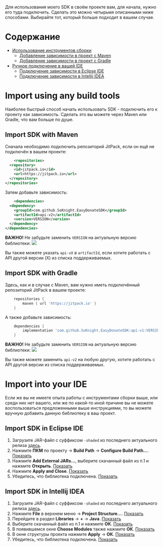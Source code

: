 Для использования моего SDK в своём проекте вам, для начала, нужно его туда подключить.
Сделать это можно четырьмя описанными ниже способами.
Выбирайте тот, который больше подходит в вашем случае.

# Содержание
* [Использование инструментов сборки](https://github.com/SoKnight/EasyDonateSDK/wiki/Import-SDK-into-your-project#import-using-any-build-tools)
  * [Добавление зависимости в проект с Maven](https://github.com/SoKnight/EasyDonateSDK/wiki/Import-SDK-into-your-project#import-sdk-with-maven)
  * [Добавление зависимости в проект с Gradle](https://github.com/SoKnight/EasyDonateSDK/wiki/Import-SDK-into-your-project#import-sdk-with-gradle)
* [Ручное подключение в вашей IDE](https://github.com/SoKnight/EasyDonateSDK/wiki/Import-SDK-into-your-project#import-into-your-ide)
  * [Подключение зависимости в Eclipse IDE](https://github.com/SoKnight/EasyDonateSDK/wiki/Import-SDK-into-your-project#import-sdk-in-eclipse-ide)
  * [Подключение зависимости в Intellij IDEA](https://github.com/SoKnight/EasyDonateSDK/wiki/Import-SDK-into-your-project#import-sdk-in-intellij-idea)

# Import using any build tools
Наиболее быстрый способ начать использовать SDK - подключить его к проекту как зависимость.
Сделать это вы можете через Maven или Gradle, что вам больше по душе.

## Import SDK with Maven
Сначала необходимо подключить репозиторий JitPack, если он ещё не подключён в вашем проекте:
```xml
    <repositories>
  <repository>
    <id>jitpack.io</id>
    <url>https://jitpack.io</url>
  </repository>
</repositories>
```
Затем добавьте зависимость:
```xml
    <dependencies>
  <dependency>
    <groupId>com.github.SoKnight.EasyDonateSDK</groupId>
    <artifactId>api-v2</artifactId>
    <version>VERSION</version>
  </dependency>
</dependencies>
```
**ВАЖНО!** Не забудьте заменить `VERSION` на актуальную версию библиотеки:
[![](https://jitpack.io/v/SoKnight/EasyDonateSDK.svg)](https://jitpack.io/#SoKnight/EasyDonateSDK)

Вы также можете указать `api-vX` в `artifactId`, если хотите работать с API другой версии (X) из списка поддерживаемых.

## Import SDK with Gradle
Здесь, как и в случае с Maven, вам нужно иметь подключённый репозиторий JitPack в вашем проекте:
```gradle
    repositories {
        maven { url 'https://jitpack.io' }
    }
```
А также добавьте зависимость:
```gradle
    dependencies {
        implementation 'com.github.SoKnight.EasyDonateSDK:api-v1:VERSION'
    }
```
**ВАЖНО!** Не забудьте заменить `VERSION` на актуальную версию библиотеки:
[![](https://jitpack.io/v/SoKnight/EasyDonateSDK.svg)](https://jitpack.io/#SoKnight/EasyDonateSDK)

Вы также можете заменить `api-v2` на любую другую, хотите работать с API другой версии из списка поддерживаемых.

# Import into your IDE
Если же вы не имеете опыта работы с инструментами сборки выше, или среди них нет вашего, или же по какой-то иной причине вы не можете воспользоваться предложенными выше инструкциями, то вы можете вручную добавить данную библиотеку в ваш проект.

## Import SDK in **Eclipse IDE**
1. Загрузите JAR-файл с суффиксом `-shaded` из последнего актуального релиза [здесь](https://github.com/SoKnight/EasyDonateSDK/releases).
2. Нажмите **ПКМ** по проекту -> **Build Path** -> **Configure Build Path...**. [Показать](https://raw.githubusercontent.com/SoKnight/EasyDonateSDK/master/wiki/images/eclipse-step-2.png)
3. Нажмите **Add External JARs...**, выберите скачанный файл из п.1 и нажмите **Открыть**. [Показать](https://raw.githubusercontent.com/SoKnight/EasyDonateSDK/master/wiki/images/eclipse-step-3.png)
4. Нажмите **Apply and Close**. [Показать](https://raw.githubusercontent.com/SoKnight/EasyDonateSDK/master/wiki/images/eclipse-step-4.png)
5. Убедитесь, что библиотека подключена. [Показать](https://raw.githubusercontent.com/SoKnight/EasyDonateSDK/master/wiki/images/eclipse-step-5.png)

## Import SDK in **Intellij IDEA**
1. Загрузите JAR-файл с суффиксом `-shaded` из последнего актуального релиза [здесь](https://github.com/SoKnight/EasyDonateSDK/releases).
2. Нажмите **File** в верхнем меню -> **Project Structure...**. [Показать](https://raw.githubusercontent.com/SoKnight/EasyDonateSDK/master/wiki/images/intellij-step-2.png)
3. Перейдите в раздел **Libraries** -> **+** -> **Java**. [Показать](https://raw.githubusercontent.com/SoKnight/EasyDonateSDK/master/wiki/images/intellij-step-3.png)
4. Выберите скачанный файл из п.1 и нажмите **ОК**. [Показать](https://raw.githubusercontent.com/SoKnight/EasyDonateSDK/master/wiki/images/intellij-step-4.png)
5. В появившемся окне **Choose Modules** также нажмите **ОК**. [Показать](https://raw.githubusercontent.com/SoKnight/EasyDonateSDK/master/wiki/images/intellij-step-5.png)
6. В окне структуры проекта нажмите **Apply** -> **ОК**. [Показать](https://raw.githubusercontent.com/SoKnight/EasyDonateSDK/master/wiki/images/intellij-step-6.png)
7. Убедитесь, что библиотека подключена. [Показать](https://raw.githubusercontent.com/SoKnight/EasyDonateSDK/master/wiki/images/intellij-step-7.png)